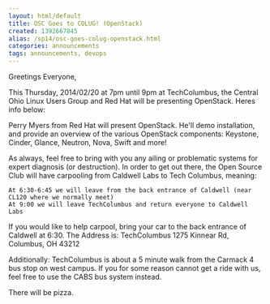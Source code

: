 ```yaml
---
layout: html/default
title: OSC Goes to COLUG! (OpenStack)
created: 1392667845
alias: /sp14/osc-goes-colug-openstack.html
categories: announcements
tags: announcements, devops
---
```

Greetings Everyone,

This Thursday, 2014/02/20 at 7pm until 9pm at TechColumbus, the Central Ohio Linux Users Group and Red Hat will be presenting OpenStack. Heres info below:

Perry Myers from Red Hat will present OpenStack. He'll demo
installation, and provide an overview of the various OpenStack
components: Keystone, Cinder, Glance, Neutron, Nova, Swift and more!

As always, feel free to bring with you any ailing or problematic
systems for expert diagnosis (or destruction).
In order to get out there, the Open Source Club will have carpooling from Caldwell Labs to Tech Columbus, meaning:

    At 6:30-6:45 we will leave from the back entrance of Caldwell (near CL120 where we normally meet)
    At 9:00 we will leave TechColumbus and return everyone to Caldwell Labs

If you would like to help carpool, bring your car to the back entrance of Caldwell at 6:30.
The Address is:
  TechColumbus
  1275 Kinnear Rd,
  Columbus, OH 43212

Additionally: TechColumbus is about a 5 minute walk from the Carmack 4 bus stop on west campus. If you for some reason cannot get a ride with us, feel free to use the CABS bus system instead.

There will be pizza.
